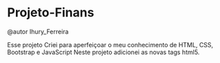 # Projeto-Finans
@autor Ihury_Ferreira

Esse projeto Criei para aperfeiçoar o meu conhecimento de HTML, CSS, Bootstrap e JavaScript
Neste projeto adicionei as novas tags html5.
